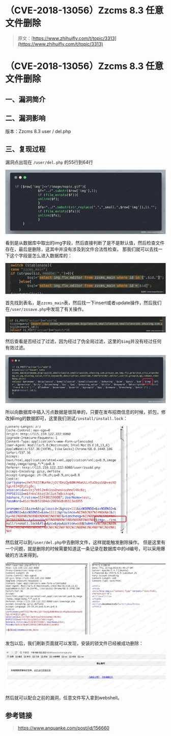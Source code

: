 # （CVE-2018-13056）Zzcms 8.3 任意文件删除

> 原文：[https://www.zhihuifly.com/t/topic/3313](https://www.zhihuifly.com/t/topic/3313)

# （CVE-2018-13056）Zzcms 8.3 任意文件删除

## 一、漏洞简介

## 二、漏洞影响

版本：Zzcms 8.3 user / del.php

## 三、复现过程

漏洞点出现在 `/user/del.php` 的55行到64行

![image](img/d7b66745490f153e5367eead83adafbe.png)

看到是从数据库中取出的img字段，然后直接判断了是不是默认值，然后检查文件存在，最后是删除，这其中并没有涉及到文件合法性检查。
那我们就可以去找一下这个字段是怎么进入数据库的：

![image](img/809d10da71b016ecb8efe0786428bde1.png)

首先找到表名，是`zzcms_main`表，然后找一下insert或者update操作，然后我们在`/user/zssave.php`中发现了有关操作。

![image](img/746fd87eaf4a45b7c847a5ce452d4c3e.png)

然后查看是否经过了过滤，因为经过了伪全局过滤，这里的`$img`并没有经过任何有效过滤。

![image](img/01418ab6fcf3f2d97a9203384a162d08.png)

所以向数据库中插入污点数据是很简单的，只要在发布招商信息的时候，抓包，修改掉img的数据即可，这里我们测试`/install/install.lock`：

![image](img/d24e57459e73e02a77196fe54caba412.png)

然后就可以到`/user/del.php`中去删除文件，这样就能触发删除操作。
但是这里有一个问题，就是删除的时候需要知道这一条记录在数据库中的id编号，可以采用爆破的方法来得到。

![image](img/16125d71e0d781c84d66e3d2aa9dd061.png)

发包以后，我们刷新页面就可以发现，安装的锁文件已经被成功删除：

![image](img/4f6ae26966f19739fae71364619c307f.png)

然后就可以配合之前的漏洞，任意文件写入拿到webshell。

## 参考链接

> https://www.anquanke.com/post/id/156660